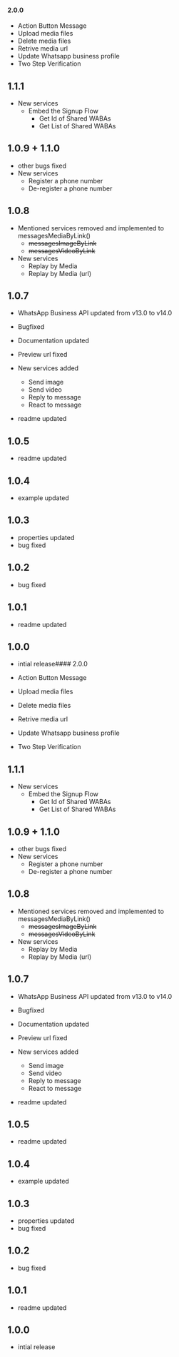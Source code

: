 #### 2.0.0

* Action Button Message
* Upload media files
* Delete media files
* Retrive media url
* Update Whatsapp business profile
* Two Step Verification

## 1.1.1

* New services
  * Embed the Signup Flow
    * Get Id of Shared WABAs
    * Get List of Shared WABAs

## 1.0.9 + 1.1.0

* other bugs fixed
* New services
  * Register a phone number
  * De-register a phone number

## 1.0.8

* Mentioned services removed and implemented to messagesMediaByLink()
  * ~~messagesImageByLink~~
  * ~~messagesVideoByLink~~
* New services
  * Replay by Media
  * Replay by Media (url)

## 1.0.7

* WhatsApp Business API updated from v13.0 to v14.0
* Bugfixed
* Documentation updated
* Preview url fixed
* New services added
  * Send image
  * Send video
  * Reply to message
  * React to message

* readme updated
## 1.0.5

* readme updated
## 1.0.4

* example updated
## 1.0.3

* properties updated
* bug fixed
## 1.0.2

* bug fixed
## 1.0.1

* readme updated
## 1.0.0

* intial release#### 2.0.0

* Action Button Message
* Upload media files
* Delete media files
* Retrive media url
* Update Whatsapp business profile
* Two Step Verification

## 1.1.1

* New services
  * Embed the Signup Flow
    * Get Id of Shared WABAs
    * Get List of Shared WABAs

## 1.0.9 + 1.1.0

* other bugs fixed
* New services
  * Register a phone number
  * De-register a phone number

## 1.0.8

* Mentioned services removed and implemented to messagesMediaByLink()
  * ~~messagesImageByLink~~
  * ~~messagesVideoByLink~~
* New services
  * Replay by Media
  * Replay by Media (url)

## 1.0.7

* WhatsApp Business API updated from v13.0 to v14.0
* Bugfixed
* Documentation updated
* Preview url fixed
* New services added
  * Send image
  * Send video
  * Reply to message
  * React to message

* readme updated
## 1.0.5

* readme updated
## 1.0.4

* example updated
## 1.0.3

* properties updated
* bug fixed
## 1.0.2

* bug fixed
## 1.0.1

* readme updated
## 1.0.0

* intial release